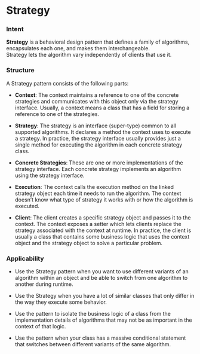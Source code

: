 # Strategy

### Intent
**Strategy** is a behavioral design pattern that defines a family of algorithms, encapsulates each one, and makes them interchangeable.  
Strategy lets the algorithm vary independently of clients that use it.

### Structure

A Strategy pattern consists of the following parts:

* **Context**: The context maintains a reference to one of the concrete strategies and communicates with this object only via the strategy interface. Usually, a context means a class that has a field for storing a reference to one of the strategies.

* **Strategy**: The strategy is an interface (super-type) common to all supported algorithms. It declares a method the context uses to execute a strategy. In practice, the strategy interface usually provides just a single method for executing the algorithm in each concrete strategy class.

* **Concrete Strategies**: These are one or more implementations of the strategy interface. Each concrete strategy implements an algorithm using the strategy interface.

* **Execution**: The context calls the execution method on the linked strategy object each time it needs to run the algorithm. The context doesn’t know what type of strategy it works with or how the algorithm is executed.

* **Client**: The client creates a specific strategy object and passes it to the context. The context exposes a setter which lets clients replace the strategy associated with the context at runtime. In practice, the client is usually a class that contains some business logic that uses the context object and the strategy object to solve a particular problem.


### Applicability
* Use the Strategy pattern when you want to use different variants of an algorithm within an object and be able to switch from one algorithm to another during runtime.

* Use the Strategy when you have a lot of similar classes that only differ in the way they execute some behavior.

* Use the pattern to isolate the business logic of a class from the implementation details of algorithms that may not be as important in the context of that logic.

* Use the pattern when your class has a massive conditional statement that switches between different variants of the same algorithm.


